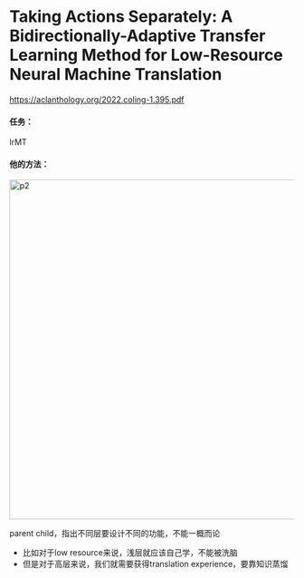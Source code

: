 # Taking Actions Separately: A Bidirectionally-Adaptive Transfer Learning Method for Low-Resource Neural Machine Translation

https://aclanthology.org/2022.coling-1.395.pdf

#### 任务：

lrMT

#### 他的方法：

<img src="https://p.ipic.vip/pbu5v2.png" alt="p2" width="600"/>

parent child，指出不同层要设计不同的功能，不能一概而论

* 比如对于low resource来说，浅层就应该自己学，不能被洗脑
* 但是对于高层来说，我们就需要获得translation experience，要靠知识蒸馏

